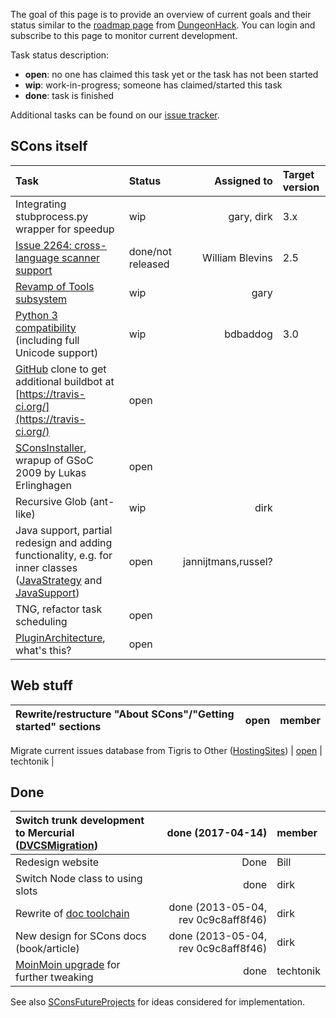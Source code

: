 The goal of this page is to provide an overview of current goals and their status similar to the [roadmap page](http://dungeonhack.sourceforge.net/Roadmap) from [DungeonHack](DungeonHack).  You can login and subscribe to this page to monitor current development. 

Task status description: 

   * **open**: no one has claimed this task yet or the task has not been started 
   * **wip**: work-in-progress; someone has claimed/started this task 
   * **done**: task is finished

Additional tasks can be found on our [issue tracker](http://scons.tigris.org/project_issues.html). 

## SCons itself
Task | Status | Assigned to |  Target version
:----|:-------|------------:|:---------------
Integrating stubprocess.py wrapper for speedup  |  wip  |  gary, dirk  |  3.x
[Issue 2264: cross-language scanner support](https://bitbucket.org/scons/scons/pull-requests/244/issue-2264-cross-language-scanner-support/diff)  | done/not released | William Blevins | 2.5
[Revamp of Tools subsystem](RevampToolsSubsystem)  |  wip  |  gary  |  
[Python 3 compatibility](Python3Compatibility) (including full Unicode support)  |  wip  |  bdbaddog  |  3.0
[GitHub](GitHub) clone to get additional buildbot at [https://travis-ci.org/](https://travis-ci.org/)  |  open  |   |  
[SConsInstaller](SConsInstaller), wrapup of GSoC 2009 by Lukas Erlinghagen |  open  |   |  
Recursive Glob (ant-like)  |  wip  |  dirk  |  
Java support, partial redesign and adding functionality, e.g. for inner classes ([JavaStrategy](JavaStrategy) and [JavaSupport](JavaSupport))  |  open  |  jannijtmans,russel?  |  
TNG, refactor task scheduling  |  open  |    |  
[PluginArchitecture](PluginArchitecture), what's this?  |  open  |   |  


## Web stuff
Rewrite/restructure "About SCons"/"Getting started" sections  |  open   | member
:-------------------------------------------------------------|:-----:|:-----

Migrate current issues database from Tigris to Other ([HostingSites](DVCSMigration/HostingSites))  |  [open](https://bitbucket.org/techtonik/dataliberation/src/default/issues/tigris/)  |  techtonik  |  


## Done
Switch trunk development to Mercurial ([DVCSMigration](DVCSMigration))  |  done (2017-04-14) | member
:-----------------------------------------------------------------------|-------------------:|:------
Redesign website | Done | Bill
Switch Node class to using slots  |  done  |  dirk  |  2.4 
Rewrite of [doc toolchain](DeveloperGuide/Documentation/Discussion)  |  done (2013-05-04, rev 0c9c8aff8f46)  |  dirk 
New design for SCons docs (book/article)  |  done (2013-05-04, rev 0c9c8aff8f46)  |  dirk 
[MoinMoin upgrade](WikiUpgrade) for further tweaking  |  done  |  techtonik 

See also [SConsFutureProjects](SConsFutureProjects) for ideas considered for implementation.